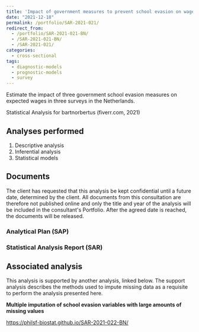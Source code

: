 ```yaml
---
title: 'Impact of government measures to prevent school evasion on wages in the Netherlands'
date: "2021-12-18"
permalink: /portfolio/SAR-2021-021/
redirect_from:
  - /portfolio/SAR-2021-021-BN/
  - /SAR-2021-021-BN/
  - /SAR-2021-021/
categories:
  - cross-sectional
tags:
  - diagnostic-models
  - prognostic-models
  - survey
---
```


Estimate the impact of three government school evasion measures on expected wages in three surveys in the Netherlands.

Statistical Analysis for bartnorbertus (fiverr.com, 2021)
<!-- Technical Report for  PERSON (PLACE, yyyy) -->

## Analyses performed

1. Descriptive analysis
1. Inferential analysis
1. Statistical models

## Documents

The client has requested that this analysis be kept confidential until a future date, determined by the client.
All documents from this consultation are therefore not published online and only the title and year of the analysis will be included in the consultant's Portfolio.
After the agreed date is reached, the documents will be released.

<!-- The client has requested that this analysis be kept confidential. -->
<!-- All documents from this consultation are therefore not published online and only the title and year of the analysis will be included in the consultant's Portfolio. -->

### Analytical Plan (SAP)

<!-- - [PDF][sap] -->

### Statistical Analysis Report (SAR)

<!-- - [PDF][sar] -->

## Associated analysis

This analysis is supported by another analysis, linked below.
The support analysis describes the methods used to impute missing data as a requisite to perform the analysis presented here.

**Multiple imputation of school evasion variables with large amounts of missing values**

<https://philsf-biostat.github.io/SAR-2021-022-BN/>

<!-- --- -->

[sap]: /files/SAP-2021-021-BN-v01.pdf
[sar]: /files/SAR-2021-021-BN-v01.pdf
